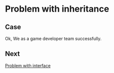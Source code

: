# Problem with inheritance

## Case

Ok, We as a game developer team successfully.









## Next
[Problem with interface](../problem_interface)




